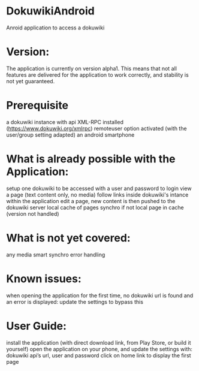 # DokuwikiAndroid
Anroid application to access a dokuwiki

# Version:
The application is currently on version alpha1.
This means that not all features are delivered for the application to work correctly, and stability is not yet guaranteed.

# Prerequisite
a dokuwiki instance with api XML-RPC installed (https://www.dokuwiki.org/xmlrpc)
remoteuser option activated (with the user/group setting adapted)
an android smartphone

# What is already possible with the Application:
setup one dokuwiki to be accessed with a user and password to login
view a page (text content only, no media)
follow links inside dokuwiki's intance within the application
edit a page, new content is then pushed to the dokuwiki server
local cache of pages
synchro if not local page in cache (version not handled)

# What is not yet covered:
any media
smart synchro
error handling

# Known issues:
when opening the application for the first time, no dokuwiki url is found and an error is displayed: update the settings to bypass this

# User Guide:
install the application (with direct download link, from Play Store, or build it yourself)
open the application on your phone, and update the settings with: dokuwiki api’s url, user and password
click on home link to display the first page
